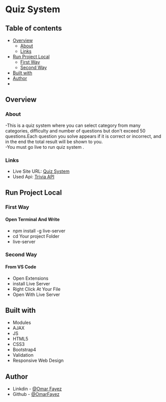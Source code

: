 # Quiz System

## Table of contents

- [Overview](#overview)
  - [About](#About)
  - [Links](#links)
- [Run Project Local](#Run-Project-Local)
  - [First Way](#First-Way)
  - [Second Way](#Second-Way)
- [Built with](#built-with)
- [Author](#author)
- 
## Overview

### About

-This is a quiz system where you can select category from many categories, difficulty and number of questions but don't exceed 50 questions.Each question you solve appears if it is correct or incorrect, and in the end the total result will be shown to you.<br>
-You must go live to run quiz system .

### Links

- Live Site URL: [Quiz System](https://omarfayez.github.io/08.Quiz-System/)
- Used Api: [Trivia API](https://opentdb.com/api_config.php)

## Run Project Local

### First Way
#### Open Terminal And Write
- npm install -g live-server
- cd Your project Folder
- live-server 

### Second Way
#### From VS Code
- Open Extensions
- install Live Server
- Right Click At Your File 
- Open With Live Server

## Built with

- Modules
- AJAX
- JS
- HTML5
- CSS3
- Bootstrap4
- Validation
- Responsive Web Design

## Author

- Linkdin - [@Omar Fayez](https://www.linkedin.com/in/fayez-95/)
- Github - [@OmarFayez](https://github.com/OmarFayez)
